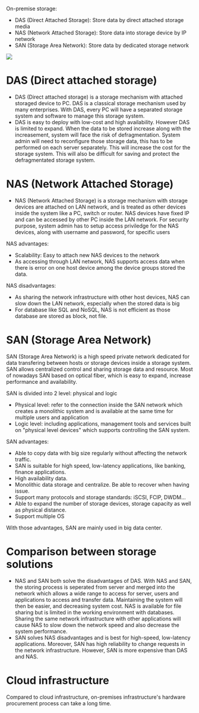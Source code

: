 On-premise storage:
* DAS (Direct Attached Storage): Store data by direct attached storage media
* NAS (Network Attached Storage): Store data into storage device by IP network
* SAN (Storage Area Network): Store data by dedicated storage network

![](https://github.com/TranPhucVinh/Linux-Shell/blob/master/Environment/Images/on_premise_storage.png)

# DAS (Direct attached storage)

* DAS (Direct attached storage) is a storage mechanism with attached storaged device to PC. DAS is a classical storage mechanism used by many enterprises. With DAS, every PC will have a separated storage system and software to manage this storage system.
* DAS is easy to deploy with low-cost and high availability. However DAS is limited to expand. When the data to be stored increase along with the increasement, system will face the risk of defragmentation. System admin will need to reconfigure those storage data, this has to be performed on each server separately. This will increase the cost for the storage system. This will also be difficult for saving and protect the defragmentated storage system.
# NAS (Network Attached Storage)
* NAS (Network Attached Storage) is a storage mechanism with storage devices are attached on LAN network, and is treated as other devices inside the system like a PC, switch or router. NAS devices have fixed IP and can be accessed by other PC inside the LAN network. For security purpose, system admin has to setup access priviledge for the NAS devices, along with username and password, for specific users

NAS advantages:
* Scalability: Easy to attach new NAS devices to the network
* As accessing through LAN network, NAS supports access data when there is error on one host device among the device groups stored the data.

NAS disadvantages:
* As sharing the network infrastructure with other host devices, NAS can slow down the LAN network, especially when the stored data is big
* For database like SQL and NoSQL, NAS is not efficient as those database are stored as block, not file.

# SAN (Storage Area Network)

SAN (Storage Area Network) is a high speed private network dedicated for data transfering between hosts or storage devices inside a storage system. SAN allows centralized control and sharing storage data and resource. Most of nowadays SAN based on optical fiber, which is easy to expand, increase performance and availability.

SAN is divided into 2 level: physical and logic
* Physical level: refer to the connection inside the SAN network which creates a monolithic system and is available at the same time for multiple users and application
* Logic level: including applications, management tools and services built on "physical level devices" which supports controlling the SAN system.

SAN advantages:
* Able to copy data with big size regularly without affecting the network traffic.
* SAN is suitable for high speed, low-latency applications, like banking, finance applications.
* High availability data.
* Monolithic data storage and centralize. Be able to recover when having issue.
* Support many protocols and storage standards: iSCSI, FCIP, DWDM...
* Able to expand the number of storage devices, storage capacity as well as physical distance.
* Support multiple OS

With those advantages, SAN are mainly used in big data center.

# Comparison between storage solutions
* NAS and SAN both solve the disadvantages of DAS. With NAS and SAN, the storing process is seperated from server and merged into the network which allows a wide range to access for server, users and applications to access and transfer data. Maintaining the system will then be easier, and decreasing system cost. NAS is available for file sharing but is limited in the working environment with databases. Sharing the same network infrastructure with other applications will cause NAS to slow down the network speed and also decrease the system performance.
* SAN solves NAS disadvantages and is best for high-speed, low-latency applications. Moreover, SAN has high reliability to change requests in the network infrastructure. However, SAN is more expensive than DAS and NAS. 
# Cloud infrastructure

Compared to cloud infrastructure, on-premises infrastructure's hardware procurement process can take a long time.

